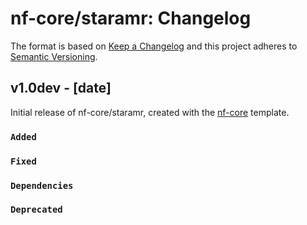 # nf-core/staramr: Changelog

The format is based on [Keep a Changelog](https://keepachangelog.com/en/1.0.0/)
and this project adheres to [Semantic Versioning](https://semver.org/spec/v2.0.0.html).

## v1.0dev - [date]

Initial release of nf-core/staramr, created with the [nf-core](https://nf-co.re/) template.

### `Added`

### `Fixed`

### `Dependencies`

### `Deprecated`
